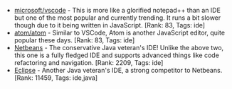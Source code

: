 - [microsoft/vscode](https://github.com/microsoft/vscode) - This is more like a glorified notepad++ than an IDE but one of the most popular and currently trending. It runs a bit slower though due to it being written in JavaScript. [Rank: 83, Tags: ide]
- [atom/atom](https://github.com/atom/atom) - Similar to VSCode, Atom is another JavaScript editor, quite popular these days. [Rank: 83, Tags: ide]
- [Netbeans](https://netbeans.apache.org/) - The conservative Java veteran's IDE! Unlike the above two, this one is a fully fledged IDE and supports advanced things like code refactoring and navigation. [Rank: 2209, Tags: ide]
- [Eclipse](https://eclipse.org) - Another Java veteran's IDE, a strong competitor to Netbeans. [Rank: 11459, Tags: ide,java]
